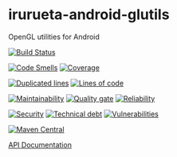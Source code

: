 # irurueta-android-glutils

OpenGL utilities for Android

[![Build Status](https://github.com/albertoirurueta/irurueta-android-glutils/actions/workflows/main.yml/badge.svg)](https://github.com/albertoirurueta/irurueta-android-glutils/actions)

[![Code Smells](https://sonarcloud.io/api/project_badges/measure?project=albertoirurueta_irurueta-android-glutils&metric=code_smells)](https://sonarcloud.io/dashboard?id=albertoirurueta_irurueta-android-glutils)
[![Coverage](https://sonarcloud.io/api/project_badges/measure?project=albertoirurueta_irurueta-android-glutils&metric=coverage)](https://sonarcloud.io/dashboard?id=albertoirurueta_irurueta-android-glutils)

[![Duplicated lines](https://sonarcloud.io/api/project_badges/measure?project=albertoirurueta_irurueta-android-glutils&metric=duplicated_lines_density)](https://sonarcloud.io/dashboard?id=albertoirurueta_irurueta-android-glutils)
[![Lines of code](https://sonarcloud.io/api/project_badges/measure?project=albertoirurueta_irurueta-android-glutils&metric=ncloc)](https://sonarcloud.io/dashboard?id=albertoirurueta_irurueta-android-glutils)

[![Maintainability](https://sonarcloud.io/api/project_badges/measure?project=albertoirurueta_irurueta-android-glutils&metric=sqale_rating)](https://sonarcloud.io/dashboard?id=albertoirurueta_irurueta-android-glutils)
[![Quality gate](https://sonarcloud.io/api/project_badges/measure?project=albertoirurueta_irurueta-android-glutils&metric=alert_status)](https://sonarcloud.io/dashboard?id=albertoirurueta_irurueta-android-glutils)
[![Reliability](https://sonarcloud.io/api/project_badges/measure?project=albertoirurueta_irurueta-android-glutils&metric=reliability_rating)](https://sonarcloud.io/dashboard?id=albertoirurueta_irurueta-android-glutils)

[![Security](https://sonarcloud.io/api/project_badges/measure?project=albertoirurueta_irurueta-android-glutils&metric=security_rating)](https://sonarcloud.io/dashboard?id=albertoirurueta_irurueta-android-glutils)
[![Technical debt](https://sonarcloud.io/api/project_badges/measure?project=albertoirurueta_irurueta-android-glutils&metric=sqale_index)](https://sonarcloud.io/dashboard?id=albertoirurueta_irurueta-android-glutils)
[![Vulnerabilities](https://sonarcloud.io/api/project_badges/measure?project=albertoirurueta_irurueta-android-glutils&metric=vulnerabilities)](https://sonarcloud.io/dashboard?id=albertoirurueta_irurueta-android-glutils)

[![Maven Central](https://maven-badges.herokuapp.com/maven-central/com.irurueta/irurueta-android-glutils/badge.svg)](https://search.maven.org/artifact/com.irurueta/irurueta-android-glutils/1.0.0/aar)

[API Documentation](http://albertoirurueta.github.io/irurueta-android-glutils)
